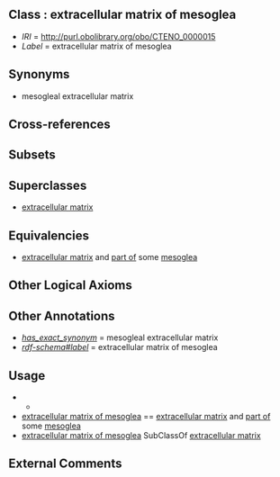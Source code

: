 
## Class : extracellular matrix of mesoglea

 * *IRI* = http://purl.obolibrary.org/obo/CTENO_0000015
 * *Label* = extracellular matrix of mesoglea

## Synonyms

 * mesogleal extracellular matrix

## Cross-references


## Subsets


## Superclasses

 * [extracellular matrix](../../GO/12/GO_0031012.md)

## Equivalencies

 * [extracellular matrix](../../GO/12/GO_0031012.md) and [part of](../../BFO/50/BFO_0000050.md) some [mesoglea](../../CTENO/04/CTENO_0000004.md)

## Other Logical Axioms


## Other Annotations

 * *[has_exact_synonym](../../ym/oboInOwl#hasExactSynonym.md)* = mesogleal extracellular matrix
 * *[rdf-schema#label](../../el/rdf-schema#label.md)* = extracellular matrix of mesoglea

## Usage

 * -
 * [extracellular matrix of mesoglea](../../CTENO/15/CTENO_0000015.md) == [extracellular matrix](../../GO/12/GO_0031012.md) and [part of](../../BFO/50/BFO_0000050.md) some [mesoglea](../../CTENO/04/CTENO_0000004.md)
 * [extracellular matrix of mesoglea](../../CTENO/15/CTENO_0000015.md) SubClassOf [extracellular matrix](../../GO/12/GO_0031012.md)

## External Comments

